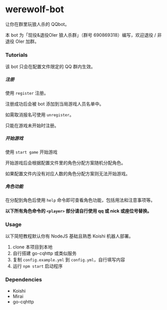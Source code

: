 # werewolf-bot

让你在群里玩狼人杀的 QQbot。

本 bot 为「现役&退役OIer 狼人杀群」（群号 690869318）编写，欢迎退役 / 非退役 OIer 加群。

### Tutorials

该 bot 只会在配置文件限定的 QQ 群内生效。

##### 注册

使用 `register` 注册。

注册成功后会被 bot 添加到当局游戏人员名单中。

如需取消报名可使用 `unregister`。

只能在游戏未开始时注册。

##### 开始游戏

使用 `start game` 开始游戏

开始游戏后会根据配置文件里的角色分配方案随机分配角色。

如果配置文件内没有对应人数的角色分配方案则无法开始游戏。

##### 角色功能

在分配到角色后使用 `help` 命令即可查看角色功能，包括用法和注意事项等。

**以下所有角色命令的 `<player>` 部分请自行使用 qq 或 nick 或座位号替换。**

### Usage

以下简短教程默认你有 NodeJS 基础且熟悉 Koishi 机器人部署。

1. clone 本项目到本地
2. 自行搭建 go-cqhttp 或类似服务
3. 复制 `config.example.yml` 到 `config.yml`，自行填写内容
4. 运行 `npm start` 启动程序

### Dependencies

* Koishi
* Mirai
* go-cqhttp